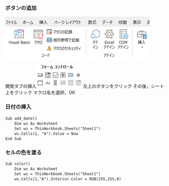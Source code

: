 
### ボタンの追加
![](attachments/Clipboard%20-%202025-03-27%2020.48.18.png)

開発タブの挿入
![](attachments/Pasted%20image%2020250327204953.png)
左上のボタンをクリック
その後，シート上をクリック
マクロ名を選択，OK


### 日付の挿入
```
Sub add_date()
    Dim ws As Worksheet
    Set ws = ThisWorkbook.Sheets("Sheet1")
    ws.Cells(1, "A").Value = Now
End Sub
```

### セルの色を塗る

```
Sub color()
	Dim ws As Worksheet
    Set ws = ThisWorkbook.Sheets("Sheet1")
    ws.Cells(1,"A").Interior.Color = RGB(255,255,0)
```